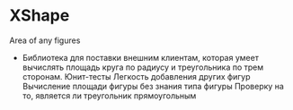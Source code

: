# XShape
Area of any figures
 - Библиотека для поставки внешним клиентам, которая умеет вычислять площадь круга по радиусу и треугольника по трем сторонам. 
Юнит-тесты
Легкость добавления других фигур
Вычисление площади фигуры без знания типа фигуры
Проверку на то, является ли треугольник прямоугольным
